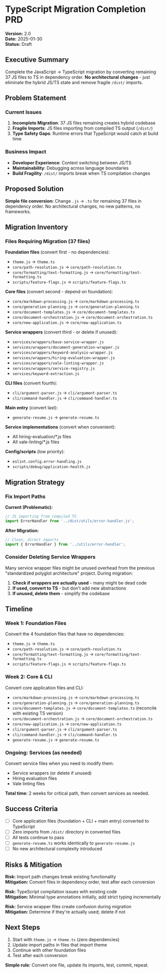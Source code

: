 # TypeScript Migration Completion PRD

**Version:** 2.0  
**Date:** 2025-01-30  
**Status:** Draft  

## Executive Summary

Complete the JavaScript → TypeScript migration by converting remaining 37 JS files to TS in dependency order. **No architectural changes** - just eliminate the hybrid JS/TS state and remove fragile `/dist/` imports.

## Problem Statement

### Current Issues
1. **Incomplete Migration**: 37 JS files remaining creates hybrid codebase
2. **Fragile Imports**: JS files importing from compiled TS output (`/dist/`) 
3. **Type Safety Gaps**: Runtime errors that TypeScript would catch at build time

### Business Impact
- **Developer Experience**: Context switching between JS/TS
- **Maintainability**: Debugging across language boundaries
- **Build Fragility**: `/dist/` imports break when TS compilation changes

## Proposed Solution

**Simple file conversion:** Change `.js` → `.ts` for remaining 37 files in dependency order. No architectural changes, no new patterns, no frameworks.

## Migration Inventory

### Files Requiring Migration (37 files)

**Foundation files** (convert first - no dependencies):
- `theme.js` → `theme.ts`
- `core/path-resolution.js` → `core/path-resolution.ts`
- `core/formatting/text-formatting.js` → `core/formatting/text-formatting.ts`
- `scripts/feature-flags.js` → `scripts/feature-flags.ts`

**Core files** (convert second - depend on foundation):
- `core/markdown-processing.js` → `core/markdown-processing.ts`
- `core/generation-planning.js` → `core/generation-planning.ts`
- `core/document-templates.js` → `core/document-templates.ts`
- `core/document-orchestration.js` → `core/document-orchestration.ts`
- `core/new-application.js` → `core/new-application.ts`

**Service wrappers** (convert third - or delete if unused):
- `services/wrappers/base-service-wrapper.js`
- `services/wrappers/document-generation-wrapper.js`
- `services/wrappers/keyword-analysis-wrapper.js`
- `services/wrappers/hiring-evaluation-wrapper.js`
- `services/wrappers/vale-linting-wrapper.js`
- `services/wrappers/service-registry.js`
- `services/keyword-extraction.js`

**CLI files** (convert fourth):
- `cli/argument-parser.js` → `cli/argument-parser.ts`
- `cli/command-handler.js` → `cli/command-handler.ts`

**Main entry** (convert last):
- `generate-resume.js` → `generate-resume.ts`

**Service implementations** (convert when convenient):
- All hiring-evaluation/*.js files
- All vale-linting/*.js files

**Config/scripts** (low priority):
- `eslint.config.error-handling.js`
- `scripts/debug/application-health.js`

## Migration Strategy

### Fix Import Paths

**Current (Problematic):**
```javascript
// JS importing from compiled TS
import ErrorHandler from '../dist/utils/error-handler.js';
```

**After Migration:**
```typescript
// Clean, direct imports
import { ErrorHandler } from '../utils/error-handler';
```

### Consider Deleting Service Wrappers

Many service wrapper files might be unused overhead from the previous "standardized polyglot architecture" project. During migration:

1. **Check if wrappers are actually used** - many might be dead code
2. **If used, convert to TS** - but don't add new abstractions  
3. **If unused, delete them** - simplify the codebase

## Timeline

### **Week 1: Foundation Files**
Convert the 4 foundation files that have no dependencies:
- `theme.js` → `theme.ts` 
- `core/path-resolution.js` → `core/path-resolution.ts`
- `core/formatting/text-formatting.js` → `core/formatting/text-formatting.ts`
- `scripts/feature-flags.js` → `scripts/feature-flags.ts`

### **Week 2: Core & CLI**
Convert core application files and CLI:
- `core/markdown-processing.js` → `core/markdown-processing.ts`
- `core/generation-planning.js` → `core/generation-planning.ts`
- `core/document-templates.js` → `core/document-templates.ts` (reconcile with existing TS version)
- `core/document-orchestration.js` → `core/document-orchestration.ts`
- `core/new-application.js` → `core/new-application.ts`
- `cli/argument-parser.js` → `cli/argument-parser.ts`
- `cli/command-handler.js` → `cli/command-handler.ts`
- `generate-resume.js` → `generate-resume.ts`

### **Ongoing: Services (as needed)**
Convert service files when you need to modify them:
- Service wrappers (or delete if unused)
- Hiring evaluation files
- Vale linting files

**Total time:** 2 weeks for critical path, then convert services as needed.

## Success Criteria

- [ ] Core application files (foundation + CLI + main entry) converted to TypeScript
- [ ] Zero imports from `/dist/` directory in converted files  
- [ ] All tests continue to pass
- [ ] `generate-resume.ts` works identically to `generate-resume.js`
- [ ] No new architectural complexity introduced

## Risks & Mitigation

**Risk:** Import path changes break existing functionality  
**Mitigation:** Convert files in dependency order, test after each conversion

**Risk:** TypeScript compilation issues with existing code  
**Mitigation:** Minimal type annotations initially, add strict typing incrementally

**Risk:** Service wrapper files create confusion during migration  
**Mitigation:** Determine if they're actually used; delete if not

## Next Steps

1. Start with `theme.js` → `theme.ts` (zero dependencies)
2. Update import paths in files that import theme
3. Continue with other foundation files
4. Test after each conversion

**Simple rule:** Convert one file, update its imports, test, commit, repeat.